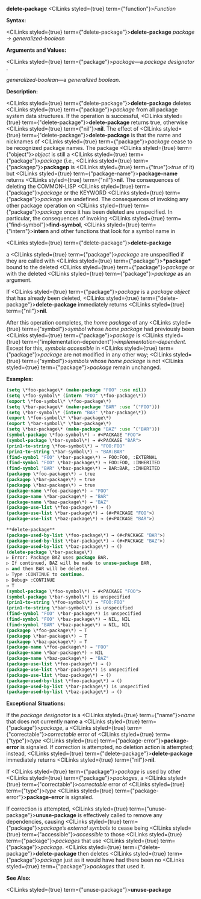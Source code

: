 **delete-package** <ClLinks styled={true} term={"function"}><i>Function</i></ClLinks> 



**Syntax:** 



<ClLinks styled={true} term={"delete-package"}><b>delete-package</b></ClLinks> *package → generalized-boolean* 



**Arguments and Values:** 



<ClLinks styled={true} term={"package"}><i>package</i></ClLinks>—a *package designator* . 



*generalized-boolean*—a *generalized boolean*. 



**Description:** 



<ClLinks styled={true} term={"delete-package"}><b>delete-package</b></ClLinks> deletes <ClLinks styled={true} term={"package"}><i>package</i></ClLinks> from all package system data structures. If the operation is successful, <ClLinks styled={true} term={"delete-package"}><b>delete-package</b></ClLinks> returns true, otherwise <ClLinks styled={true} term={"nil"}><b>nil</b></ClLinks>. The effect of <ClLinks styled={true} term={"delete-package"}><b>delete-package</b></ClLinks> is that the name and nicknames of <ClLinks styled={true} term={"package"}><i>package</i></ClLinks> cease to be recognized package names. The package <ClLinks styled={true} term={"object"}><i>object</i></ClLinks> is still a <ClLinks styled={true} term={"package"}><i>package</i></ClLinks> (*i.e.*, <ClLinks styled={true} term={"packagep"}><b>packagep</b></ClLinks> is <ClLinks styled={true} term={"true"}><i>true</i></ClLinks> of it) but <ClLinks styled={true} term={"package-name"}><b>package-name</b></ClLinks> returns <ClLinks styled={true} term={"nil"}><b>nil</b></ClLinks>. The consequences of deleting the COMMON-LISP <ClLinks styled={true} term={"package"}><i>package</i></ClLinks> or the KEYWORD <ClLinks styled={true} term={"package"}><i>package</i></ClLinks> are undefined. The consequences of invoking any other package operation on <ClLinks styled={true} term={"package"}><i>package</i></ClLinks> once it has been deleted are unspecified. In particular, the consequences of invoking <ClLinks styled={true} term={"find-symbol"}><b>find-symbol</b></ClLinks>, <ClLinks styled={true} term={"intern"}><b>intern</b></ClLinks> and other functions that look for a symbol name in 







 



 



<ClLinks styled={true} term={"delete-package"}><b>delete-package</b></ClLinks> 



a <ClLinks styled={true} term={"package"}><i>package</i></ClLinks> are unspecified if they are called with <ClLinks styled={true} term={"package"}><b>\*package\*</b></ClLinks> bound to the deleted <ClLinks styled={true} term={"package"}><i>package</i></ClLinks> or with the deleted <ClLinks styled={true} term={"package"}><i>package</i></ClLinks> as an argument. 



If <ClLinks styled={true} term={"package"}><i>package</i></ClLinks> is a *package object* that has already been deleted, <ClLinks styled={true} term={"delete-package"}><b>delete-package</b></ClLinks> immediately returns <ClLinks styled={true} term={"nil"}><b>nil</b></ClLinks>. 



After this operation completes, the *home package* of any <ClLinks styled={true} term={"symbol"}><i>symbol</i></ClLinks> whose *home package* had previously been <ClLinks styled={true} term={"package"}><i>package</i></ClLinks> is <ClLinks styled={true} term={"implementation-dependent"}><i>implementation-dependent</i></ClLinks>. Except for this, *symbols accessible* in <ClLinks styled={true} term={"package"}><i>package</i></ClLinks> are not modified in any other way; <ClLinks styled={true} term={"symbol"}><i>symbols</i></ClLinks> whose *home package* is not <ClLinks styled={true} term={"package"}><i>package</i></ClLinks> remain unchanged. 



**Examples:**
```lisp
(setq \*foo-package\* (make-package "FOO" :use nil)) 
(setq \*foo-symbol\* (intern "FOO" \*foo-package\*)) 
(export \*foo-symbol\* \*foo-package\*) 
(setq \*bar-package\* (make-package "BAR" :use ’("FOO"))) 
(setq \*bar-symbol\* (intern "BAR" \*bar-package\*)) 
(export \*foo-symbol\* \*bar-package\*) 
(export \*bar-symbol\* \*bar-package\*) 
(setq \*baz-package\* (make-package "BAZ" :use ’("BAR"))) 
(symbol-package \*foo-symbol\*) → #<PACKAGE "FOO"> 
(symbol-package \*bar-symbol\*) → #<PACKAGE "BAR"> 
(prin1-to-string \*foo-symbol\*) → "FOO:FOO" 
(prin1-to-string \*bar-symbol\*) → "BAR:BAR" 
(find-symbol "FOO" \*bar-package\*) → FOO:FOO, :EXTERNAL 
(find-symbol "FOO" \*baz-package\*) → FOO:FOO, :INHERITED 
(find-symbol "BAR" \*baz-package\*) → BAR:BAR, :INHERITED 
(packagep \*foo-package\*) → true 
(packagep \*bar-package\*) → true 
(packagep \*baz-package\*) → true 
(package-name \*foo-package\*) → "FOO" 
(package-name \*bar-package\*) → "BAR" 
(package-name \*baz-package\*) → "BAZ" 
(package-use-list \*foo-package\*) → () 
(package-use-list \*bar-package\*) → (#<PACKAGE "FOO">) 
(package-use-list \*baz-package\*) → (#<PACKAGE "BAR">) 

**delete-package** 
(package-used-by-list \*foo-package\*) → (#<PACKAGE "BAR">) 
(package-used-by-list \*bar-package\*) → (#<PACKAGE "BAZ">) 
(package-used-by-list \*baz-package\*) → () 
(delete-package \*bar-package\*) 
▷ Error: Package BAZ uses package BAR. 
▷ If continued, BAZ will be made to unuse-package BAR, 
▷ and then BAR will be deleted. 
▷ Type :CONTINUE to continue. 
▷ Debug> :CONTINUE 
→ T 
(symbol-package \*foo-symbol\*) → #<PACKAGE "FOO"> 
(symbol-package \*bar-symbol\*) is unspecified 
(prin1-to-string \*foo-symbol\*) → "FOO:FOO" 
(prin1-to-string \*bar-symbol\*) is unspecified 
(find-symbol "FOO" \*bar-package\*) is unspecified 
(find-symbol "FOO" \*baz-package\*) → NIL, NIL 
(find-symbol "BAR" \*baz-package\*) → NIL, NIL 
(packagep \*foo-package\*) → T 
(packagep \*bar-package\*) → T 
(packagep \*baz-package\*) → T 
(package-name \*foo-package\*) → "FOO" 
(package-name \*bar-package\*) → NIL 
(package-name \*baz-package\*) → "BAZ" 
(package-use-list \*foo-package\*) → () 
(package-use-list \*bar-package\*) is unspecified 
(package-use-list \*baz-package\*) → () 
(package-used-by-list \*foo-package\*) → () 
(package-used-by-list \*bar-package\*) is unspecified 
(package-used-by-list \*baz-package\*) → () 
```
**Exceptional Situations:** 



If the *package designator* is a <ClLinks styled={true} term={"name"}><i>name</i></ClLinks> that does not currently name a <ClLinks styled={true} term={"package"}><i>package</i></ClLinks>, a <ClLinks styled={true} term={"correctable"}><i>correctable</i></ClLinks> error of <ClLinks styled={true} term={"type"}><i>type</i></ClLinks> <ClLinks styled={true} term={"package-error"}><b>package-error</b></ClLinks> is signaled. If correction is attempted, no deletion action is attempted; instead, <ClLinks styled={true} term={"delete-package"}><b>delete-package</b></ClLinks> immediately returns <ClLinks styled={true} term={"nil"}><b>nil</b></ClLinks>. 



If <ClLinks styled={true} term={"package"}><i>package</i></ClLinks> is used by other <ClLinks styled={true} term={"package"}><i>packages</i></ClLinks>, a <ClLinks styled={true} term={"correctable"}><i>correctable</i></ClLinks> error of <ClLinks styled={true} term={"type"}><i>type</i></ClLinks> <ClLinks styled={true} term={"package-error"}><b>package-error</b></ClLinks> is signaled. 



 



 



If correction is attempted, <ClLinks styled={true} term={"unuse-package"}><b>unuse-package</b></ClLinks> is effectively called to remove any dependencies, causing <ClLinks styled={true} term={"package"}><i>package</i></ClLinks>’s *external symbols* to cease being <ClLinks styled={true} term={"accessible"}><i>accessible</i></ClLinks> to those <ClLinks styled={true} term={"package"}><i>packages</i></ClLinks> that use <ClLinks styled={true} term={"package"}><i>package</i></ClLinks>. <ClLinks styled={true} term={"delete-package"}><b>delete-package</b></ClLinks> then deletes <ClLinks styled={true} term={"package"}><i>package</i></ClLinks> just as it would have had there been no <ClLinks styled={true} term={"package"}><i>packages</i></ClLinks> that used it. 



**See Also:** 



<ClLinks styled={true} term={"unuse-package"}><b>unuse-package</b></ClLinks> 



